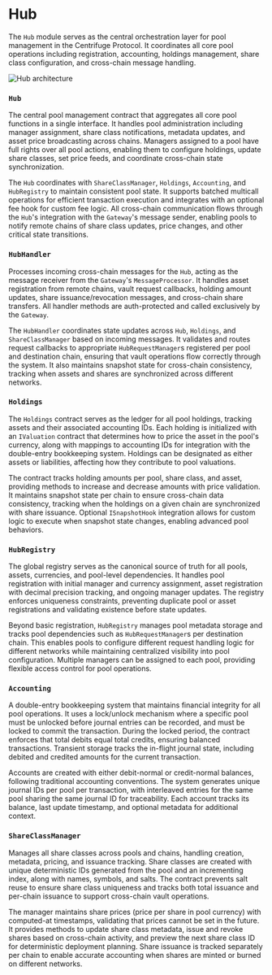 # Hub

The `Hub` module serves as the central orchestration layer for pool management in the Centrifuge Protocol. It coordinates all core pool operations including registration, accounting, holdings management, share class configuration, and cross-chain message handling.

![Hub architecture](http://www.plantuml.com/plantuml/proxy?cache=no&src=https://raw.githubusercontent.com/centrifuge/protocol/c8eba945b734afcabcead556b7c8c00561828268/docs/architecture/core/hub.puml)

### `Hub`

The central pool management contract that aggregates all core pool functions in a single interface. It handles pool administration including manager assignment, share class notifications, metadata updates, and asset price broadcasting across chains. Managers assigned to a pool have full rights over all pool actions, enabling them to configure holdings, update share classes, set price feeds, and coordinate cross-chain state synchronization.

The `Hub` coordinates with `ShareClassManager`, `Holdings`, `Accounting`, and `HubRegistry` to maintain consistent pool state. It supports batched multicall operations for efficient transaction execution and integrates with an optional fee hook for custom fee logic. All cross-chain communication flows through the `Hub`'s integration with the `Gateway`'s message sender, enabling pools to notify remote chains of share class updates, price changes, and other critical state transitions.

### `HubHandler`

Processes incoming cross-chain messages for the `Hub`, acting as the message receiver from the `Gateway`'s `MessageProcessor`. It handles asset registration from remote chains, vault request callbacks, holding amount updates, share issuance/revocation messages, and cross-chain share transfers. All handler methods are auth-protected and called exclusively by the `Gateway`.

The `HubHandler` coordinates state updates across `Hub`, `Holdings`, and `ShareClassManager` based on incoming messages. It validates and routes request callbacks to appropriate `HubRequestManager`s registered per pool and destination chain, ensuring that vault operations flow correctly through the system. It also maintains snapshot state for cross-chain consistency, tracking when assets and shares are synchronized across different networks.

### `Holdings`

The `Holdings` contract serves as the ledger for all pool holdings, tracking assets and their associated accounting IDs. Each holding is initialized with an `IValuation` contract that determines how to price the asset in the pool's currency, along with mappings to accounting IDs for integration with the double-entry bookkeeping system. Holdings can be designated as either assets or liabilities, affecting how they contribute to pool valuations.

The contract tracks holding amounts per pool, share class, and asset, providing methods to increase and decrease amounts with price validation. It maintains snapshot state per chain to ensure cross-chain data consistency, tracking when the holdings on a given chain are synchronized with share issuance. Optional `ISnapshotHook` integration allows for custom logic to execute when snapshot state changes, enabling advanced pool behaviors.

### `HubRegistry`

The global registry serves as the canonical source of truth for all pools, assets, currencies, and pool-level dependencies. It handles pool registration with initial manager and currency assignment, asset registration with decimal precision tracking, and ongoing manager updates. The registry enforces uniqueness constraints, preventing duplicate pool or asset registrations and validating existence before state updates.

Beyond basic registration, `HubRegistry` manages pool metadata storage and tracks pool dependencies such as `HubRequestManager`s per destination chain. This enables pools to configure different request handling logic for different networks while maintaining centralized visibility into pool configuration. Multiple managers can be assigned to each pool, providing flexible access control for pool operations.

### `Accounting`

A double-entry bookkeeping system that maintains financial integrity for all pool operations. It uses a lock/unlock mechanism where a specific pool must be unlocked before journal entries can be recorded, and must be locked to commit the transaction. During the locked period, the contract enforces that total debits equal total credits, ensuring balanced transactions. Transient storage tracks the in-flight journal state, including debited and credited amounts for the current transaction.

Accounts are created with either debit-normal or credit-normal balances, following traditional accounting conventions. The system generates unique journal IDs per pool per transaction, with interleaved entries for the same pool sharing the same journal ID for traceability. Each account tracks its balance, last update timestamp, and optional metadata for additional context.

### `ShareClassManager`

Manages all share classes across pools and chains, handling creation, metadata, pricing, and issuance tracking. Share classes are created with unique deterministic IDs generated from the pool and an incrementing index, along with names, symbols, and salts. The contract prevents salt reuse to ensure share class uniqueness and tracks both total issuance and per-chain issuance to support cross-chain vault operations.

The manager maintains share prices (price per share in pool currency) with computed-at timestamps, validating that prices cannot be set in the future. It provides methods to update share class metadata, issue and revoke shares based on cross-chain activity, and preview the next share class ID for deterministic deployment planning. Share issuance is tracked separately per chain to enable accurate accounting when shares are minted or burned on different networks.
